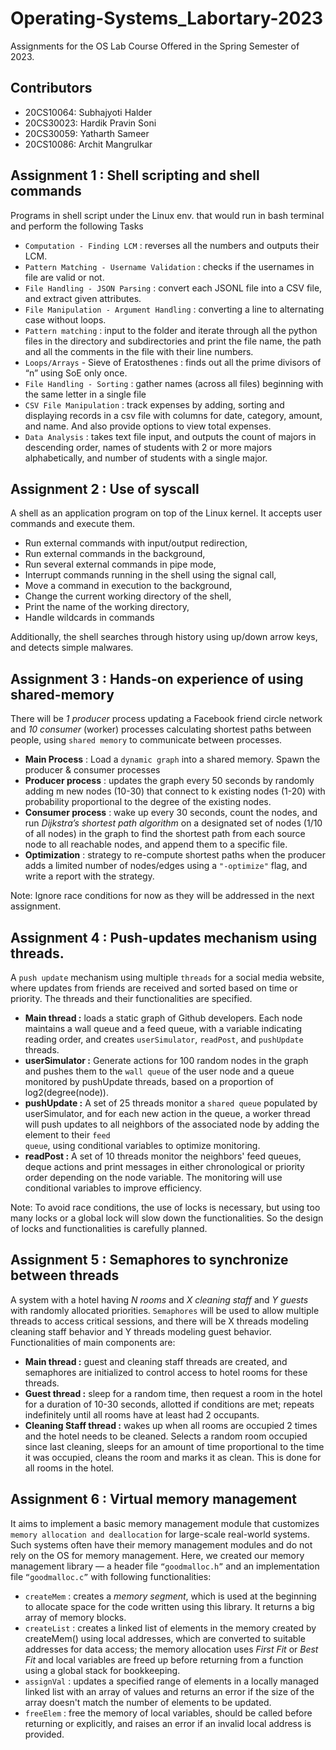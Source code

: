 # Operating-Systems_Labortary-2023
Assignments for the OS Lab Course Offered in the Spring Semester of 2023.

## Contributors
- 20CS10064: Subhajyoti Halder
- 20CS30023: Hardik Pravin Soni
- 20CS30059: Yatharth Sameer
- 20CS10086: Archit Mangrulkar

## Assignment 1 : Shell scripting and shell commands
Programs in shell script under the Linux env. that would run in bash terminal and perform the following Tasks
- <code>Computation - Finding LCM</code> : reverses all the numbers and outputs their LCM.
- <code>Pattern Matching - Username Validation</code> : checks if the usernames in file are valid or not.
- <code>File Handling - JSON Parsing</code> : convert each JSONL file into a CSV file, and extract given attributes.
- <code>File Manipulation - Argument Handling</code> : converting a line to alternating case without loops.
- <code>Pattern matching</code> : input to the folder and iterate through all the python files in the directory and subdirectories and print the file name, the path and all the comments in the file with their line numbers.
- <code>Loops/Arrays</code> - Sieve of Eratosthenes : finds out all the prime divisors of “n” using SoE only once.
- <code>File Handling - Sorting</code> :  gather names (across all files) beginning with the same letter in a single file
- <code>CSV File Manipulation</code> : track expenses by adding, sorting and displaying records in a csv file with columns for date, category, amount, and name. And also provide options to view total expenses.
- <code>Data Analysis</code> : takes text file input, and outputs the count of majors in descending order, names of students with 2 or more majors alphabetically, and number of students with a single major.

## Assignment 2 : Use of syscall
A shell as an application program on top of the Linux kernel. It accepts user commands and execute them. 
- Run external commands with input/output redirection, 
- Run external commands in the background, 
- Run several external commands in pipe mode, 
- Interrupt commands running in the shell using the signal call, 
- Move a command in execution to the background, 
- Change the current working directory of the shell, 
- Print the name of the working directory, 
- Handle wildcards in commands

Additionally, the shell searches through history using up/down arrow keys, and detects simple malwares.

## Assignment 3 : Hands-on experience of using shared-memory
There will be _1 producer_ process updating a Facebook friend circle network and _10 consumer_ (worker) processes calculating shortest paths between people, using <code>shared memory</code> to communicate between processes.
- **Main Process** : Load a <code>dynamic graph</code> into a shared memory. Spawn the producer & consumer processes
- **Producer process** : updates the graph every 50 seconds by randomly adding m new nodes (10-30) that connect to k existing nodes (1-20) with probability proportional to the degree of the existing nodes.
- **Consumer process** : wake up every 30 seconds, count the nodes, and run _Dijkstra’s shortest path algorithm_ on a designated set of nodes (1/10 of all nodes) in the graph to find the shortest path from each source node to all reachable nodes, and append them to a specific file.
- **Optimization** : strategy to re-compute shortest paths when the producer adds a limited number of nodes/edges using a <code>"-optimize"</code> flag, and write a report with the strategy.

Note: Ignore race conditions for now as they will be addressed in the next assignment.

## Assignment 4 : Push-updates mechanism using threads.
A <code>push update</code> mechanism using multiple <code>threads</code> for a social media website, where updates from friends are received and sorted based on time or priority. The threads and their functionalities are specified.
- **Main thread :** loads a static graph of Github developers. Each node maintains a wall queue and a feed queue, with a variable indicating reading order, and creates <code>userSimulator</code>, <code>readPost</code>, and <code>pushUpdate</code> threads.
- **userSimulator :**  Generate actions for 100 random nodes in the graph and pushes them to the <code>wall queue</code> of the user node and a queue monitored by pushUpdate threads, based on a proportion of log2(degree(node)).
- **pushUpdate :** A set of 25 threads monitor a <code>shared queue</code> populated by userSimulator, and for each new action in the queue, a worker thread will push updates to all neighbors of the associated node by adding the element to their <code>feed queue</code>, using conditional variables to optimize monitoring.
- **readPost :** A set of 10 threads monitor the neighbors' feed queues, deque actions and print messages in either chronological or priority order depending on the node variable. The monitoring will use conditional variables to improve efficiency.

Note: To avoid race conditions, the use of locks is necessary, but using too many locks or a global lock will slow down the functionalities. So the design of locks and functionalities is carefully planned.


## Assignment 5 : Semaphores to synchronize between threads
 A system with a hotel having _N rooms_ and _X cleaning staff_ and _Y guests_ with randomly allocated priorities. <code>Semaphores</code> will be used to allow multiple threads to access critical sessions, and there will be X threads modeling cleaning staff behavior and Y threads modeling guest behavior. Functionalities of main components are:

- **Main thread :** guest and cleaning staff threads are created, and semaphores are initialized to control access to hotel rooms for these threads.
- **Guest thread :** sleep for a random time, then request a room in the hotel for a duration of 10-30 seconds, allotted if conditions are met; repeats indefinitely until all rooms have at least had 2 occupants.
- **Cleaning Staff thread :** wakes up when all rooms are occupied 2 times  and the hotel needs to be cleaned. Selects a random room occupied since last cleaning, sleeps for an amount of time proportional to the time it was occupied, cleans the room and marks it as clean. This is done for all rooms in the hotel.

## Assignment 6 : Virtual memory management
It aims to implement a basic memory management module that customizes <code>memory allocation and deallocation</code> for large-scale real-world systems. Such systems often have their memory management modules and do not rely on the OS for memory management. Here, we created our memory management library — a header file <code>“goodmalloc.h”</code> and an implementation file <code>“goodmalloc.c”</code> with following functionalities:

- <code>createMem</code> : creates a _memory segment_, which is used at the beginning to allocate space for the code written using this library. It returns a big array of memory blocks.
- <code>createList</code> : creates a linked list of elements in the memory created by createMem() using local addresses, which are converted to suitable addresses for data access; the memory allocation uses _First Fit_ or _Best Fit_ and local variables are freed up before returning from a function using a global stack for bookkeeping.
- <code>assignVal</code> : updates a specified range of elements in a locally managed linked list with an array of values and returns an error if the size of the array doesn't match the number of elements to be updated.
- <code>freeElem</code> : free the memory of local variables, should be called before returning or explicitly, and raises an error if an invalid local address is provided.

<!-- .
## Instruction
- **Create virtual environment**
```bash
sudo pip install virtualenv      # This may already be installed
virtualenv .env                  # Create a virtual environment
```
- **Run** start.sh **bash To Start Web Application**
```bash
./start.sh                       # All neccessary library will be downloaded
```
- **Open http://127.0.0.1:8000 in  your browser**
. -->

